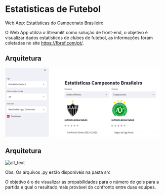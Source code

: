# Estatisticas de Futebol

Web App: <a href="https://share.streamlit.io/marcosrmg/estatisticas-de-futebol/main/src/app.py" target="_blank">Estatísticas do Campeonato Brasileiro</a>

O Web App utiliza o Streamlit como solução de front-end, o objetivo é visualizar dados estatísticos de clubes de futebol, as informações foram coletadas no site https://fbref.com/pt/.

## Arquitetura

![alt_text](img/estatisticas_brasileirao.png)

## Arquitetura

![alt_text](https://github.com/MarcosRMG/Estatisticas-de-Futebol/blob/main/img/Web%20App%20Estat%C3%ADsticas%20de%20Futebol.png)

Obs: Os arquivos .py estão disponíveis na pasta src

O objetivo é o de visualizar as propabilidades para o número de gols para a partida e qual o resultado mais provável do confronto entre duas equipes. 
